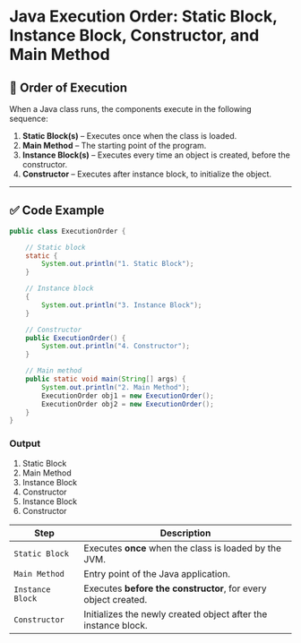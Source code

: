 # Java Execution Order: Static Block, Instance Block, Constructor, and Main Method

## 🔢 Order of Execution

When a Java class runs, the components execute in the following sequence:

1. **Static Block(s)** – Executes once when the class is loaded.
2. **Main Method** – The starting point of the program.
3. **Instance Block(s)** – Executes every time an object is created, before the constructor.
4. **Constructor** – Executes after instance block, to initialize the object.

---

## ✅ Code Example

```java
public class ExecutionOrder {

    // Static block
    static {
        System.out.println("1. Static Block");
    }

    // Instance block
    {
        System.out.println("3. Instance Block");
    }

    // Constructor
    public ExecutionOrder() {
        System.out.println("4. Constructor");
    }

    // Main method
    public static void main(String[] args) {
        System.out.println("2. Main Method");
        ExecutionOrder obj1 = new ExecutionOrder();
        ExecutionOrder obj2 = new ExecutionOrder();
    }
}
```

### Output 
1. Static Block  
2. Main Method  
3. Instance Block  
4. Constructor  
3. Instance Block  
4. Constructor

| Step             | Description                                                    |
| ---------------- | -------------------------------------------------------------- |
| `Static Block`   | Executes **once** when the class is loaded by the JVM.         |
| `Main Method`    | Entry point of the Java application.                           |
| `Instance Block` | Executes **before the constructor**, for every object created. |
| `Constructor`    | Initializes the newly created object after the instance block. |
